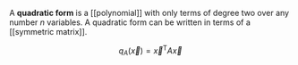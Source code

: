 A **quadratic form** is a [[polynomial]] with only terms of degree two over any number $n$ variables. A quadratic form can be written in terms of a [[symmetric matrix]].

$$
q_A(\vec{x}) = \vec{x}^\mathsf{T}A\vec{x}
$$